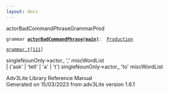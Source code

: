 ```yaml
---
layout: docs
---
```

<span class="title">actorBadCommandPhrase</span><span class="type">GrammarProd</span>

`grammar `**[`actorBadCommandPhrase(main)`](../object/actorBadCommandPhrase(main).html)**` :   `[`Production`](../object/Production.html)

[`grammar.t`](../file/grammar.t.html)`[`[`111`](../source/grammar.t.html#111)`]`

<div class="gramrule">

singleNounOnly-\>actor\_ ',' miscWordList  
\| ('ask' \| 'tell' \| 'a' \| 't') singleNounOnly-\>actor\_ 'to'
miscWordList  

</div>

<div class="ftr">

Adv3Lite Library Reference Manual  
Generated on 15/03/2023 from adv3Lite version 1.6.1

</div>
